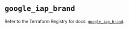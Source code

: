 # `google_iap_brand`

Refer to the Terraform Registry for docs: [`google_iap_brand`](https://registry.terraform.io/providers/hashicorp/google-beta/6.38.0/docs/resources/google_iap_brand).
